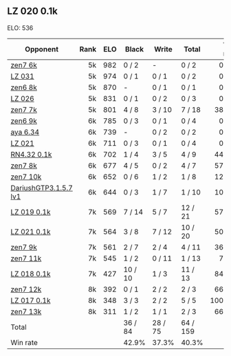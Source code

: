 ## LZ 020 0.1k ##

ELO: 536

Opponent | Rank | ELO | Black | Write | Total | Win rate
---------|-----:|----:|-------|-------|-------|-------:
[zen7 6k](zen7%206k.md) | 5k | 982 | 0 / 2 | - | 0 / 2 | 0.0%
[LZ 031](LZ%20031.md) | 5k | 974 | 0 / 1 | 0 / 1 | 0 / 2 | 0.0%
[zen6 8k](zen6%208k.md) | 5k | 870 | - | 0 / 1 | 0 / 1 | 0.0%
[LZ 026](LZ%20026.md) | 5k | 831 | 0 / 1 | 0 / 2 | 0 / 3 | 0.0%
[zen7 7k](zen7%207k.md) | 5k | 801 | 4 / 8 | 3 / 10 | 7 / 18 | 38.9%
[zen6 9k](zen6%209k.md) | 6k | 785 | 0 / 3 | 0 / 1 | 0 / 4 | 0.0%
[aya 6.34](aya%206.34.md) | 6k | 739 | - | 0 / 2 | 0 / 2 | 0.0%
[LZ 021](LZ%20021.md) | 6k | 711 | 0 / 3 | 0 / 1 | 0 / 4 | 0.0%
[RN4.32 0.1k](RN4.32%200.1k.md) | 6k | 702 | 1 / 4 | 3 / 5 | 4 / 9 | 44.4%
[zen7 8k](zen7%208k.md) | 6k | 677 | 4 / 5 | 0 / 2 | 4 / 7 | 57.1%
[zen7 10k](zen7%2010k.md) | 6k | 652 | 0 / 6 | 1 / 2 | 1 / 8 | 12.5%
[DariushGTP3.1.5.7 lv1](DariushGTP3.1.5.7%20lv1.md) | 6k | 644 | 0 / 3 | 1 / 7 | 1 / 10 | 10.0%
[LZ 019 0.1k](LZ%20019%200.1k.md) | 7k | 569 | 7 / 14 | 5 / 7 | 12 / 21 | 57.1%
[LZ 021 0.1k](LZ%20021%200.1k.md) | 7k | 564 | 3 / 8 | 7 / 12 | 10 / 20 | 50.0%
[zen7 9k](zen7%209k.md) | 7k | 561 | 2 / 7 | 2 / 4 | 4 / 11 | 36.4%
[zen7 11k](zen7%2011k.md) | 7k | 545 | 1 / 2 | 0 / 11 | 1 / 13 | 7.7%
[LZ 018 0.1k](LZ%20018%200.1k.md) | 7k | 427 | 10 / 10 | 1 / 3 | 11 / 13 | 84.6%
[zen7 12k](zen7%2012k.md) | 8k | 392 | 0 / 1 | 2 / 2 | 2 / 3 | 66.7%
[LZ 017 0.1k](LZ%20017%200.1k.md) | 8k | 348 | 3 / 3 | 2 / 2 | 5 / 5 | 100.0%
[zen7 13k](zen7%2013k.md) | 8k | 311 | 1 / 2 | 1 / 1 | 2 / 3 | 66.7%
Total | | | 36 / 84 | 28 / 75 | 64 / 159 | 
Win rate| | | 42.9% | 37.3% | 40.3% | 
